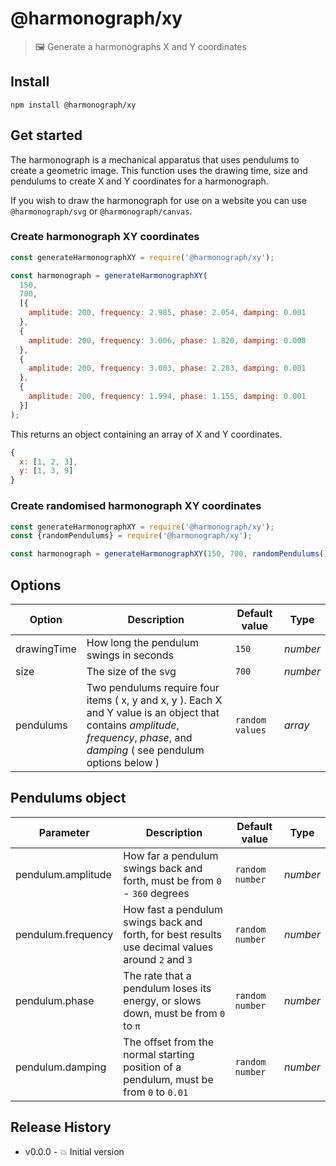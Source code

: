 # @harmonograph/xy

> 🖼 Generate a harmonographs X and Y coordinates


## Install

```shell
npm install @harmonograph/xy
```


## Get started

The harmonograph is a mechanical apparatus that uses pendulums to create a geometric image. This function uses the drawing time, size and pendulums to create X and Y coordinates for a harmonograph.

If you wish to draw the harmonograph for use on a website you can use `@harmonograph/svg` or `@harmonograph/canvas`.


### Create harmonograph XY coordinates

```js
const generateHarmonographXY = require('@harmonograph/xy');

const harmonograph = generateHarmonographXY(
  150,
  700,
  [{
    amplitude: 200, frequency: 2.985, phase: 2.054, damping: 0.001
  },
  {
    amplitude: 200, frequency: 3.006, phase: 1.820, damping: 0.008
  },
  {
    amplitude: 200, frequency: 3.003, phase: 2.283, damping: 0.001
  },
  {
    amplitude: 200, frequency: 1.994, phase: 1.155, damping: 0.001
  }]
);
```

This returns an object containing an array of X and Y coordinates.

```js
{
  x: [1, 2, 3],
  y: [1, 3, 9]
}
```


### Create randomised harmonograph XY coordinates

```js
const generateHarmonographXY = require('@harmonograph/xy');
const {randomPendulums} = require('@harmonograph/xy');

const harmonograph = generateHarmonographXY(150, 700, randomPendulums());
```


## Options

| Option | Description | Default value | Type |
| --- | --- | --- | --- |
| drawingTime | How long the pendulum swings in seconds | `150` | _number_ |
| size | The size of the svg | `700` | _number_ |
| pendulums | Two pendulums require four items ( x, y and x, y ). Each X and Y value is an object that contains _amplitude_, _frequency_, _phase_, and _damping_ ( see pendulum options below ) | `random values` | _array_ |


## Pendulums object

| Parameter | Description | Default value | Type |
| --- | --- | --- | --- |
| pendulum.amplitude | How far a pendulum swings back and forth, must be from `0` - `360` degrees | `random number` | _number_ |
| pendulum.frequency | How fast a pendulum swings back and forth, for best results use decimal values around `2` and `3` | `random number` | _number_ |
| pendulum.phase | The rate that a pendulum loses its energy, or slows down, must be from `0` to `π` | `random number` | _number_ |
| pendulum.damping | The offset from the normal starting position of a pendulum, must be from `0` to `0.01` | `random number` | _number_ |


## Release History

* v0.0.0  - 💥 Initial version
